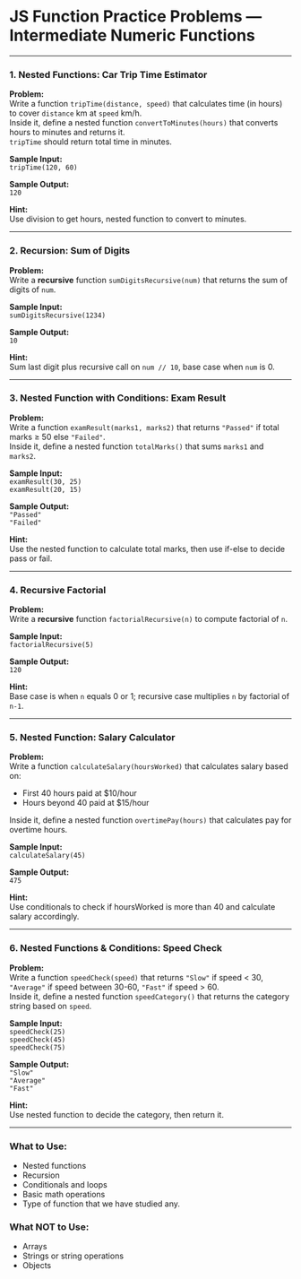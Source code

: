 # JS Function Practice Problems — Intermediate Numeric Functions

---

### 1. Nested Functions: Car Trip Time Estimator  
**Problem:**  
Write a function `tripTime(distance, speed)` that calculates time (in hours) to cover `distance` km at `speed` km/h.  
Inside it, define a nested function `convertToMinutes(hours)` that converts hours to minutes and returns it.  
`tripTime` should return total time in minutes.

**Sample Input:**  
`tripTime(120, 60)`

**Sample Output:**  
`120`

**Hint:**  
Use division to get hours, nested function to convert to minutes.

---

### 2. Recursion: Sum of Digits  
**Problem:**  
Write a **recursive** function `sumDigitsRecursive(num)` that returns the sum of digits of `num`.

**Sample Input:**  
`sumDigitsRecursive(1234)`

**Sample Output:**  
`10`

**Hint:**  
Sum last digit plus recursive call on `num // 10`, base case when `num` is 0.

---

### 3. Nested Function with Conditions: Exam Result  
**Problem:**  
Write a function `examResult(marks1, marks2)` that returns `"Passed"` if total marks ≥ 50 else `"Failed"`.  
Inside it, define a nested function `totalMarks()` that sums `marks1` and `marks2`.

**Sample Input:**  
`examResult(30, 25)`  
`examResult(20, 15)`

**Sample Output:**  
`"Passed"`  
`"Failed"`

**Hint:**  
Use the nested function to calculate total marks, then use if-else to decide pass or fail.

---

### 4. Recursive Factorial  
**Problem:**  
Write a **recursive** function `factorialRecursive(n)` to compute factorial of `n`.

**Sample Input:**  
`factorialRecursive(5)`

**Sample Output:**  
`120`

**Hint:**  
Base case is when `n` equals 0 or 1; recursive case multiplies `n` by factorial of `n-1`.

---

### 5. Nested Function: Salary Calculator  
**Problem:**  
Write a function `calculateSalary(hoursWorked)` that calculates salary based on:  
- First 40 hours paid at $10/hour  
- Hours beyond 40 paid at $15/hour  

Inside it, define a nested function `overtimePay(hours)` that calculates pay for overtime hours.

**Sample Input:**  
`calculateSalary(45)`

**Sample Output:**  
`475`

**Hint:**  
Use conditionals to check if hoursWorked is more than 40 and calculate salary accordingly.

---

### 6. Nested Functions & Conditions: Speed Check  
**Problem:**  
Write a function `speedCheck(speed)` that returns `"Slow"` if speed < 30, `"Average"` if speed between 30-60, `"Fast"` if speed > 60.  
Inside it, define a nested function `speedCategory()` that returns the category string based on `speed`.

**Sample Input:**  
`speedCheck(25)`  
`speedCheck(45)`  
`speedCheck(75)`

**Sample Output:**  
`"Slow"`  
`"Average"`  
`"Fast"`

**Hint:**  
Use nested function to decide the category, then return it.

---

### What to Use:  
- Nested functions  
- Recursion  
- Conditionals and loops  
- Basic math operations  
- Type of function that we have studied any.  

### What NOT to Use:  
- Arrays  
- Strings or string operations  
- Objects  
